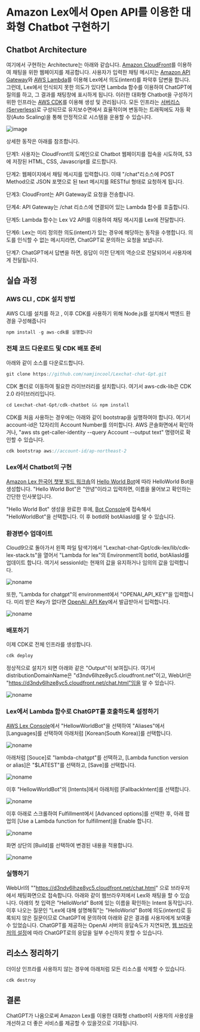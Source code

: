 # Amazon Lex에서 Open API를 이용한 대화형 Chatbot 구현하기

## Chatbot Architecture

여기에서 구현하는 Architecture는 아래와 같습니다. [Amazon CloudFront](https://aws.amazon.com/ko/cloudfront/)를 이용하여 채팅을 위한 웹페이지를 제공합니다. 사용자가 입력한 채팅 메시지는 [Amazon API Gateway](https://aws.amazon.com/ko/api-gateway/)와 [AWS Lambda](https://aws.amazon.com/ko/lambda/)를 이용해 Lex에서 의도(intent)를 파악후 답변을 합니다. 그런데, Lex에서 인식되지 못한 의도가 있다면 Lambda 함수를 이용하여 ChatGPT에 질의를 하고, 그 결과를 채팅창에 표시하게 됩니다. 이러한 대화형 Chatbot을 구성하기 위한 인프라는 [AWS CDK](https://aws.amazon.com/ko/cdk/)를 이용해 생성 및 관리됩니다. 모든 인프라는 [서버리스(Serverless)](https://aws.amazon.com/ko/serverless/)로 구성되므로 유지보수면에서 효율적이며 변동하는 트래픽에도 자동 확장(Auto Scaling)을 통해 안정적으로 시스템을 운용할 수 있습니다.

![image](https://user-images.githubusercontent.com/52392004/223118356-ff47ed18-de76-403c-ab88-c7583af757bf.png)

상세한 동작은 아래를 참조합니다. 

단계1: 사용자는 CloudFront의 도메인으로 Chatbot 웹페이지를 접속을 시도하여, S3에 저장된 HTML, CSS, Javascript를 로드합니다.

단계2: 웹페이지에서 채팅 메시지를 입력합니다. 이때 "/chat"리소스에 POST Method으로 JSON 포맷으로 된 text 메시지를 RESTful 형태로 요청하게 됩니다.

단계3: CloudFront는 API Gateway로 요청을 전송합니다.

단계4: API Gateway는 /chat 리소스에 연결되어 있는 Lambda 함수를 호출합니다.

단계5: Lambda 함수는 Lex V2 API를 이용하여 채팅 메시지를 Lex에 전달합니다.

단계6: Lex는 미리 정의한 의도(intent)가 있는 경우에 해당하는 동작을 수행합니다. 의도를 인식할 수 없는 메시지라면, ChatGPT로 문의하는 요청을 보냅니다.

단계7: ChatGPT에서 답변을 하면, 응답이 이전 단계의 역순으로 전달되어서 사용자에게 전달됩니다.

## 실습 과정 

### AWS CLI , CDK 설치 방법 

AWS CLI를 설치를 하고 , 이후 CDK를 사용하기 위해 Node.js를 설치해서
백엔드 환경을 구성해줍니다

```java
npm install -g aws-cdk를 실행합니다
```

### 전체 코드 다운로드 및 CDK 배포 준비

아래와 같이 소스를 다운로드합니다.

```java
git clone https://github.com/namjincool/Lexchat-chat-Gpt.git
```

CDK 폴더로 이동하여 필요한 라이브러리를 설치합니다. 여기서 aws-cdk-lib은 CDK 2.0 라이브러리입니다.

```java
cd Lexchat-chat-Gpt/cdk-chatbot && npm install
```

CDK를 처음 사용하는 경우에는 아래와 같이 bootstrap을 실행하여야 합니다. 여기서 account-id은 12자리의 Account Number를 의미합니다. AWS 콘솔화면에서 확인하거나, "aws sts get-caller-identity --query Account --output text" 명령어로 확인할 수 있습니다.

```java
cdk bootstrap aws://account-id/ap-northeast-2
```

### Lex에서 Chatbot의 구현

[Amazon Lex 한국어 챗봇 빌드 워크숍](https://github.com/aws-samples/aws-ai-ml-workshop-kr/blob/master/aiservices/lex-korean-workshop/README.md)의 [Hello World Bot](https://github.com/aws-samples/aws-ai-ml-workshop-kr/blob/master/aiservices/lex-korean-workshop/HelloWorldBot.md)에 따라 HelloWorld Bot을 생성합니다. "Hello World Bot"은 "안녕"이라고 입력하면, 이름을 물어보고 확인하는 간단한 인사봇입니다. 

"Hello World Bot" 생성을 완료한 후에, [Bot Console](https://ap-northeast-2.console.aws.amazon.com/lexv2/home?region=ap-northeast-2#bots)에 접속해서 "HelloWorldBot"을 선택합니다. 이 후 botId와 botAliasId를 알 수 있습니다. 

### 환경변수 업데이트

Cloud9으로 돌아가서 왼쪽 파일 탐색기에서 "Lexchat-chat-Gpt/cdk-lex/lib/cdk-lex-stack.ts"을 열어서 "Lambda for lex"의 Environment의 botId, botAliasId를 업데이트 합니다. 여기서 sessionId는 현재의 값을 유지하거나 임의의 값을 입력합니다.

![noname](https://user-images.githubusercontent.com/52392004/223222609-e2dae835-66cb-4ae2-a3f8-d094c4afe6f4.png)

또한, "Lambda for chatgpt"의 environment에서 "OPENAI_API_KEY"을 입력합니다. 미리 받은 Key가 없다면 [OpenAI: API Key](https://platform.openai.com/account/api-keys)에서 발급받아서 입력합니다. 

![noname](https://user-images.githubusercontent.com/52392004/223222868-3e53dbce-fae1-4255-bde8-fd3b9d60d663.png)




### 배포하기 

이제 CDK로 전체 인프라를 생성합니다.

```java
cdk deploy
```

정상적으로 설치가 되면 아래와 같은 "Output"이 보여집니다. 여기서 distributionDomainName은 "d3ndv6lhze8yc5.cloudfront.net"이고, WebUrl은 "https://d3ndv6lhze8yc5.cloudfront.net/chat.html"임을 알 수 있습니다.

![noname](https://user-images.githubusercontent.com/52392004/222942854-065a36a8-ee7d-4a92-b7e3-9a5fbaee105d.png)



### Lex에서 Lambda 함수로 ChatGPT를 호출하도록 설정하기

[AWS Lex Console](https://ap-northeast-2.console.aws.amazon.com/lexv2/home?region=ap-northeast-2#bots)에서 "HellowWorldBot"을 선택하여 "Aliases"에서 [Languages]를 선택하여 아래처럼 [Korean(South Korea)]를 선택합니다.

![noname](https://user-images.githubusercontent.com/52392004/223216750-ceebc59e-dacc-4626-81c1-9a58f9b2a5b5.png)

아래처럼 [Souce]로 "lambda-chatgpt"를 선택하고, [Lambda function version or alias]은 "$LATEST"를 선택하고, [Save]를 선택합니다.

![noname](https://user-images.githubusercontent.com/52392004/223217113-5605aff4-f84f-4c7d-8d6b-17056460a5d8.png)

이후 "HellowWorldBot"의 [Intents]에서 아래처럼 [FallbackIntent]를 선택합니다. 

![noname](https://user-images.githubusercontent.com/52392004/223212743-056c3f3e-16b1-4590-b60e-fd30376fe2b0.png)

이후 아래로 스크롤하여 Fulfillment에서 [Advanced options]를 선택한 후, 아래 팝업의 [Use a Lambda function for fulfillment]을 Enable 합니다. 

![noname](https://user-images.githubusercontent.com/52392004/223218985-23b87c1a-4020-4996-a63f-df082743b35d.png)

화면 상단의 [Build]를 선택하여 변경된 내용을 적용합니다.

![noname](https://user-images.githubusercontent.com/52392004/223218223-c35fd42f-c75b-445c-aecf-4503aea09ce5.png)


### 실행하기 

WebUrl의 ""https://d3ndv6lhze8yc5.cloudfront.net/chat.html" 으로 브라우저에서 채팅화면으로 접속합니다. 아래와 같이 웹브라우저에서 Lex와 채팅을 할 수 있습니다. 아래의 첫 입력은 "HelloWorld" Bot에 있는 이름을 확인하는 Intent 동작입니다. 이후 나오는 질문인 "Lex에 대해 설명해줘"는 "HelloWorld" Bot에 의도(intent)로 등록되지 않은 질문이므로 ChatGPT에 문의하여 아래와 같은 결과를 사용자에게 보여줄 수 있었습니다. ChatGPT를 제공하는 OpenAI 서버의 응답속도가 지연되면, [웹 브라우저의 설정](https://stackoverflow.com/questions/39751124/increase-timeout-limit-in-google-chrome)에 따라 ChatGPT로의 응답을 일부 수신하지 못할 수 있습니다. 


## 리소스 정리하기 

더이상 인프라를 사용하지 않는 경우에 아래처럼 모든 리소스를 삭제할 수 있습니다. 

```java
cdk destroy
```

## 결론

ChatGPT가 나옴으로써 Amazon Lex를 이용한 대화형 chatbot이 사용자의 사용성을 개선하고 더 좋은 서비스를 제공할 수 있을것으로 기대됩니다.


